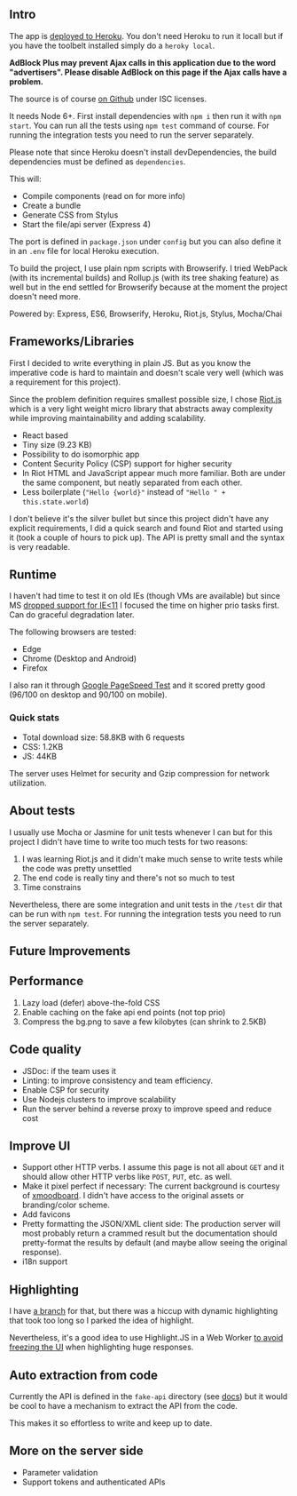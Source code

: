 Intro
-----

The app is [deployed to Heroku](https://rugged-sequoia-84926.herokuapp.com/).
You don't need Heroku to run it locall but if you have the toolbelt installed
simply do a `heroky local`.

**AdBlock Plus may prevent Ajax calls in this application due to the word "advertisers".
Please disable AdBlock on this page if the Ajax calls have a problem.**

The source is of course [on Github](https://github.com/userpixel/spt-11) under ISC licenses.

It needs Node 6+. First install dependencies with `npm i`
then run it with `npm start`. You can run all the tests using `npm test`
command of course. For running the integration tests you need
to run the server separately.

Please note that since Heroku doesn't install
devDependencies, the build dependencies must be defined as `dependencies`.

This will:

* Compile components (read on for more info)
* Create a bundle
* Generate CSS from Stylus
* Start the file/api server (Express 4)

The port is defined in `package.json` under `config` but you can also define it
in an `.env` file for local Heroku execution.

To build the project,
I use plain npm scripts with Browserify. I tried WebPack
(with its incremental builds) and Rollup.js
(with its tree shaking feature) as well
but in the end settled for Browserify because at the moment the project doesn't
need more.

Powered by: Express, ES6, Browserify, Heroku, Riot.js, Stylus, Mocha/Chai

Frameworks/Libraries
--------------------

First I decided to write everything in plain JS. But as you know the
imperative code is hard to maintain and doesn't scale very well (which was
a requirement for this project).

Since the problem definition requires smallest possible size, I chose
[Riot.js](http://riotjs.com/) which is a very light weight micro library that
abstracts away complexity while improving maintainability and adding scalability.

* React based
* Tiny size (9.23 KB)
* Possibility to do isomorphic app
* Content Security Policy (CSP) support for higher security
* In Riot HTML and JavaScript appear much more familiar. Both are under the same
component, but neatly separated from each other.
* Less boilerplate (`"Hello {world}"` instead of `"Hello " + this.state.world`)

I don't believe it's the silver bullet but since this project didn't have any
explicit requirements, I did a quick
search and found Riot and started using it (took a couple of hours to pick up).
The API is pretty small and the syntax is very readable.

## Runtime

I haven't had time to test it on old IEs (though VMs are available) but since MS
[dropped support for IE<11](https://www.microsoft.com/en-us/WindowsForBusiness/End-of-IE-support)
I focused the time on higher prio tasks first. Can do graceful degradation later.

The following browsers are tested:

* Edge
* Chrome (Desktop and Android)
* Firefox

I also ran it through [Google PageSpeed Test](https://developers.google.com/speed/pagespeed/insights/?url=https%3A%2F%2Fdazzling-mammoth-cave-57798.herokuapp.com%2F)
and it scored pretty good (96/100 on desktop and 90/100 on mobile).

### Quick stats

* Total download size: 58.8KB with 6 requests
* CSS: 1.2KB
* JS: 44KB

The server uses Helmet for security and Gzip compression for network utilization.

## About tests

I usually use Mocha or Jasmine for unit tests whenever I can but for this project
I didn't have time to write too much tests for two reasons:

1. I was learning Riot.js and it didn't make much sense to write tests while the code was pretty unsettled
2. The end code is really tiny and there's not so much to test
3. Time constrains

Nevertheless, there are some integration and unit tests in the `/test` dir that
can be run with `npm test`. For running the integration tests you need
to run the server separately.

Future Improvements
-------------------

## Performance

1. Lazy load (defer) above-the-fold CSS
2. Enable caching on the fake api end points (not top prio)
3. Compress the bg.png to save a few kilobytes (can shrink to 2.5KB)

## Code quality

* JSDoc: if the team uses it
* Linting: to improve consistency and team efficiency.
* Enable CSP for security
* Use Nodejs clusters to improve scalability
* Run the server behind a reverse proxy to improve speed and reduce cost

## Improve UI

* Support other HTTP verbs. I assume this page is not all about `GET` and it should allow other
HTTP verbs like `POST`, `PUT`, etc. as well.
* Make it pixel perfect if necessary: The current background is courtesy of
[xmoodboard](http://xmoodboard.tumblr.com/post/120765332819).
I didn't have access to the original assets or branding/color scheme.
* Add favicons
* Pretty formatting the JSON/XML client side: The production server will most probably return a crammed result but the
documentation should pretty-format the results by default (and maybe allow
seeing the original response).
* i18n support

## Highlighting

I have [a branch](https://github.com/userpixel/spt-11/tree/highlight.js) for that,
but there was a hiccup with dynamic highlighting that took too long
so I parked the idea of highlight.

Nevertheless, it's a good idea to use Highlight.JS in a Web Worker
[to avoid freezing the UI](https://highlightjs.org/usage/)
when highlighting huge responses.

## Auto extraction from code

Currently the API is defined in the `fake-api` directory
(see [docs](https://github.com/userpixel/spt-11/blob/master/fake-api/README.md))
but it would be cool to have a mechanism to extract the API from the code.

This makes it so effortless to write and keep up to date.

## More on the server side

* Parameter validation
* Support tokens and authenticated APIs
